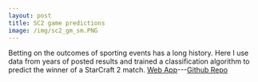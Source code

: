 ```yaml
---
layout: post
title: SC2 game predictions
image: /img/sc2_gm_sm.PNG
---
```

Betting on the outcomes of sporting events has a long history. Here I use data from years of posted results and trained a classification algorithm to predict the winner of a StarCraft 2 match. [Web App](https://sc2predict.herokuapp.com/)---[Github Repo](https://github.com/mjh09/aligulac_project)
